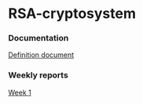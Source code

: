 # RSA-cryptosystem

### Documentation

[Definition document](https://github.com/LauriKajakko/RSA-cryptosystem/blob/main/Documentation/definition.md)

### Weekly reports

[Week 1](https://github.com/LauriKajakko/RSA-cryptosystem/blob/main/Documentation/reports/week1.md)

